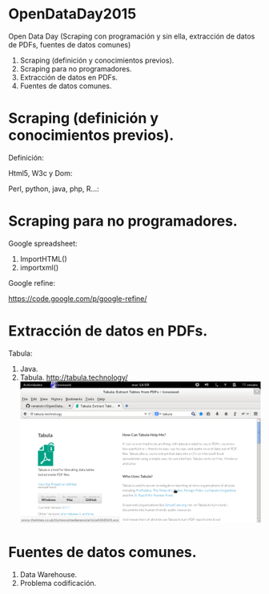 # OpenDataDay2015
Open Data Day (Scraping con programación y sin ella, extracción de datos de PDFs, fuentes de datos comunes)  
  
1. Scraping (definición y conocimientos previos).
2. Scraping para no programadores.
3. Extracción de datos en PDFs.
4. Fuentes de datos comunes.
  
# Scraping (definición y conocimientos previos).   
  
Definición:

Html5, W3c y Dom:

Perl, python, java, php, R...:  
  
# Scraping para no programadores.  
  
Google spreadsheet:  
1. ImportHTML()  
2. importxml()  

Google refine:   

https://code.google.com/p/google-refine/  

# Extracción de datos en PDFs. 
  
  Tabula:  
  1. Java.
  2. Tabula. 
  http://tabula.technology/ 
![tabula_1](/images/tabula_1.png)
    
# Fuentes de datos comunes.  
  
1. Data Warehouse.
2. Problema codificación.  
  




